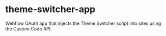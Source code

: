 # theme-switcher-app
Webflow OAuth app that injects the Theme Switcher script into sites using the Custom Code API.
